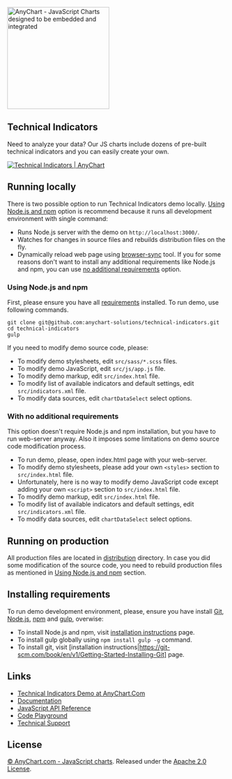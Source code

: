 [<img src="https://cdn.anychart.com/images/logo-transparent-segoe.png?2" width="234px" alt="AnyChart - JavaScript Charts designed to be embedded and integrated">](https://www.anychart.com)

## Technical Indicators
Need to analyze your data? Our JS charts include dozens of pre-built technical indicators
and you can easily create your own.

[<img src="https://static.anychart.com/images/github/technical-indicators.png" alt="Technical Indicators | AnyChart">](https://anychart.com/solutions/technical-indicators/)

## Running locally
There is two possible option to run Technical Indicators demo locally.
[Using Node.js and npm](#using-node.js-and-npm) option is recommend because it runs all development environment with single command:
* Runs Node.js server with the demo on `http://localhost:3000/`.
* Watches for changes in source files and rebuilds distribution files on the fly.
* Dynamically reload web page using [browser-sync](https://www.browsersync.io/) tool.
If you for some reasons don't want to install any additional requirements like Node.js and npm, you can use [no additional requirements](#with-no-additional-requirements) option.

### Using Node.js and npm
First, please ensure you have all [requirements](#installing-requirements) installed.
To run demo, use following commands.
```
git clone git@github.com:anychart-solutions/technical-indicators.git
cd technical-indicators
gulp
```
If you need to modify demo source code, please:
* To modify demo stylesheets, edit `src/sass/*.scss` files.
* To modify demo JavaScript, edit `src/js/app.js` file.
* To modify demo markup, edit `src/index.html` file.
* To modify list of available indicators and default settings, edit `src/indicators.xml` file.
* To modify data sources, edit `chartDataSelect` select options.

### With no additional requirements
This option doesn't require Node.js and npm installation, but you have to run web-server anyway.
Also it imposes some limitations on demo source code modification process.
* To run demo, please, open index.html page with your web-server.
* To modify demo stylesheets, please add your own `<styles>` section to `src/index.html` file.
* Unfortunately, here is no way to modify demo JavaScript code except adding your own `<script>` section to `src/index.html` file.
* To modify demo markup, edit `src/index.html` file.
* To modify list of available indicators and default settings, edit `src/indicators.xml` file.
* To modify data sources, edit `chartDataSelect` select options.

## Running on production
All production files are located in [distribution](https://github.com/anychart-solutions/technical-indicators/tree/master/dist) directory.
In case you did some modification of the source code, you need to rebuild production files as mentioned in [Using Node.js and npm](#using-node.js-and-npm) section.

## Installing requirements
To run demo development environment, please, ensure you have install [Git](https://git-scm.com/), [Node.js](https://nodejs.org/), [npm](https://www.npmjs.com/) and [gulp](http://gulpjs.com/), overwise:
* To install Node.js and npm, visit [installation instructions](https://docs.npmjs.com/getting-started/installing-node) page.
* To install gulp globally using `npm install gulp -g` command.
* To install git, visit [installation instructions|https://git-scm.com/book/en/v1/Getting-Started-Installing-Git] page.

## Links
* [Technical Indicators Demo at AnyChart.Com](https://www.anychart.com/solutions/technical-indicators/)
* [Documentation](https://docs.anychart.com)
* [JavaScript API Reference](https://api.anychart.com)
* [Code Playground](https://playground.anychart.com)
* [Technical Support](https://anychart.com/support)

## License
[© AnyChart.com - JavaScript charts](https://www.anychart.com). Released under the [Apache 2.0 License](https://github.com/anychart-solutions/technical-indicators/blob/master/LICENSE).
